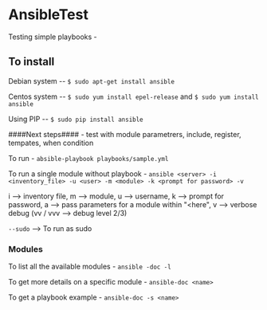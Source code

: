 # AnsibleTest

Testing simple playbooks - 

## To install ##
Debian system --     `$ sudo apt-get install ansible`

Centos system --     `$ sudo yum install epel-release` and `$ sudo yum install ansible`

Using PIP  --        `$ sudo pip install ansible`


####Next steps#### - test with module parametrers, include, register, tempates, when condition

To run - 
`absible-playbook playbooks/sample.yml`

To run a single module without playbook - 
`ansible <server> -i <inventory_file> -u <user> -m <module> -k <prompt for password> -v`

i --> inventory file, m --> module, u --> username, k --> prompt for password, a --> pass parameters for a module within "<here", v --> verbose debug (vv / vvv --> debug level 2/3)

`--sudo` --> To run as sudo

### Modules ###

To list all the available modules - `ansible -doc -l`

To get more details on a specific module - `ansible-doc <name>`

To get a playbook example - `ansible-doc -s <name>`
